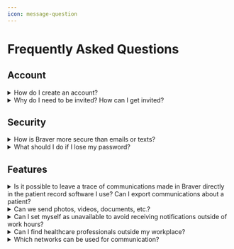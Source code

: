 ```yaml
---
icon: message-question
---
```


# Frequently Asked Questions

## Account

<details>

<summary>How do I create an account?</summary>

If you are a healthcare professional, you can download the application directly from the app stores (App Store or Play Store) and proceed to create your profile. You will then need to be validated by the Braver team by providing your practice number and proof of identity.

After being validated, you can use the free basic version of Braver to collaborate securely! To fulfill its mission of enabling healthcare professionals to take a step towards change, it is essential for Braver that the network is inclusive.

</details>

<details>

<summary>Why do I need to be invited? How can I get invited?</summary>

Braver is a network of verified healthcare professionals. To be eligible for the network, you must be invited by a professional already validated on the network who can validate you in turn.

If you do not know anyone on the network who can invite you, Braver can proceed with a manual validation and verification process.

</details>

## Security

<details>

<summary>How is Braver more secure than emails or texts?</summary>

Braver is an end-to-end encrypted messaging service, meaning that each message you send can only be decrypted by you and your recipients. Emails cannot achieve the same level of security. Even if you maximize the protection of your email management system, you cannot guarantee that your recipients have done the same. Additionally, emails can always be forwarded to unauthorized parties without leaving any trace.

Braver's cybersecurity has also undergone an audit process by the Ministry of Health and Social Services, which allowed it to obtain the TGV certification. To learn more about this certification process, [click here](http://ti.msss.gouv.qc.ca/Familles-de-services/Bureau-de-certification-et-d-homologation/Certification.aspx)!

</details>

<details>

<summary>What should I do if I lose my password?</summary>

Use our [guide to reset your password](https://support-en.braver.net/guides/for-professionals/securite/reinitialiser-son-mot-de-passe)!

</details>

## Features

<details>

<summary>Is it possible to leave a trace of communications made in Braver directly in the patient record software I use? Can I export communications about a patient?</summary>

Braver protects exchanged data but does not want to hold it hostage! We collaborate with various electronic health record partners to integrate with them and offer you the most pleasant communication experience possible.

[Write to us to learn more!](mailto:bonjour@braver.health)

In the meantime, you can easily [export the content of collaborations in PDF](https://support-en.braver.net/guides/for-professionals/discussion-threads/fermer-et-exporter-en-pdf-un-fil-de-discussion) and attach them directly to your record-keeping software to facilitate your medico-legal follow-up.

</details>

<details>

<summary>Can we send photos, videos, documents, etc.?</summary>

In the free version of Braver, you can share photos, documents, and [transcribed audio messages](https://support-en.braver.net/guides/for-professionals/discussion-threads/ajouter-un-message-vocal-a-une-discussion).

The feature of sharing and [editing videos](https://support-en.braver.net/guides/for-professionals/discussion-threads/editer-une-photo-ou-une-video) is an advanced feature, as is [editing photos](https://support-en.braver.net/guides/for-professionals/discussion-threads/editer-une-photo-ou-une-video).

[Contact us if this is part of your needs!](https://braverhealth.typeform.com/to/D8CEMzqZ)

</details>

<details>

<summary>Can I set myself as unavailable to avoid receiving notifications outside of work hours?</summary>

Yes, Braver aims to protect the balance between your professional and personal life.

You can [configure your work hours](https://support-en.braver.net/guides/for-professionals/gestion-des-notifications/regler-son-horaire-de-disponibilites) to only receive notifications when you are working.

If you are absent, you can use the [“Unavailability Period” feature](https://support-en.braver.net/guides/for-professionals/gestion-des-notifications/regler-sa-periode-dindisponibilite) which clearly indicates your absence and your return date to your collaborators.

</details>

<details>

<summary>Can I find healthcare professionals outside my workplace?</summary>

Braver allows you to create your own network of collaborators, but you can also find any professional present on the Braver network who wishes to be visible.

You can also search by workplace if that is useful to you; a workplace groups all members of a healthcare organization, accessible with a single click!

</details>

<details>

<summary>Which networks can be used for communication?</summary>

Braver works well when you are connected to a Wi-Fi network, cellular Internet network (3G, LTE, 5G), but not telephone networks and Bluetooth.

In these situations, what you share will be temporarily stored and sent when you are connected again to one of the supported networks.

</details>